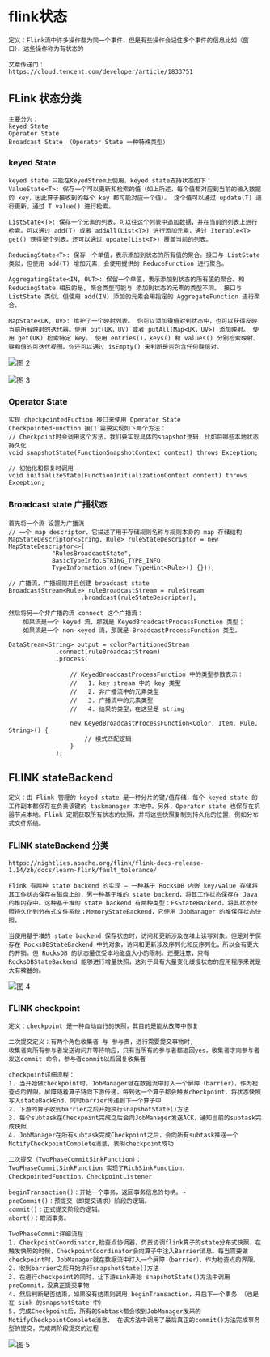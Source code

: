 # flink状态

    定义：Flink流中许多操作都为同一个事件，但是有些操作会记住多个事件的信息比如（窗口），这些操作称为有状态的
    
    文章传送门：
    https://cloud.tencent.com/developer/article/1833751

## FLink 状态分类

    主要分为：
    keyed State
    Operator State 
    Broadcast State （Operator State 一种特殊类型）

### keyed State

    keyed state 只能在KeyedStrem上使用，keyed state支持状态如下：
    ValueState<T>: 保存一个可以更新和检索的值（如上所述，每个值都对应到当前的输入数据的 key，因此算子接收到的每个 key 都可能对应一个值）。 这个值可以通过 update(T) 进行更新，通过 T value() 进行检索。

    ListState<T>: 保存一个元素的列表。可以往这个列表中追加数据，并在当前的列表上进行检索。可以通过 add(T) 或者 addAll(List<T>) 进行添加元素，通过 Iterable<T> get() 获得整个列表。还可以通过 update(List<T>) 覆盖当前的列表。

    ReducingState<T>: 保存一个单值，表示添加到状态的所有值的聚合。接口与 ListState 类似，但使用 add(T) 增加元素，会使用提供的 ReduceFunction 进行聚合。

    AggregatingState<IN, OUT>: 保留一个单值，表示添加到状态的所有值的聚合。和 ReducingState 相反的是, 聚合类型可能与 添加到状态的元素的类型不同。 接口与 ListState 类似，但使用 add(IN) 添加的元素会用指定的 AggregateFunction 进行聚合。

    MapState<UK, UV>: 维护了一个映射列表。 你可以添加键值对到状态中，也可以获得反映当前所有映射的迭代器。使用 put(UK，UV) 或者 putAll(Map<UK，UV>) 添加映射。 使用 get(UK) 检索特定 key。 使用 entries()，keys() 和 values() 分别检索映射、键和值的可迭代视图。你还可以通过 isEmpty() 来判断是否包含任何键值对。

![图 2](../../images/982580d608d3d45e3aa26ac91fdcf52f94ac45082fb21e936dca18dbc4e5f1dd.png)  

![图 3](../../images/1e270d4eb83e990158691ffcb40359f59b15d88ef965ffd26f3e06f995c17678.png)  


### Operator State

    实现 checkpointedFuction 接口来使用 Operator State
    CheckpointedFunction 接口 需要实现如下两个方法：
    // Checkpoint时会调用这个方法，我们要实现具体的snapshot逻辑，比如将哪些本地状态持久化
    void snapshotState(FunctionSnapshotContext context) throws Exception;

    // 初始化和恢复时调用
    void initializeState(FunctionInitializationContext context) throws Exception;

### Broadcast state 广播状态

    首先将一个流 设置为广播流
    // 一个 map descriptor，它描述了用于存储规则名称与规则本身的 map 存储结构
    MapStateDescriptor<String, Rule> ruleStateDescriptor = new MapStateDescriptor<>(
                "RulesBroadcastState",
                BasicTypeInfo.STRING_TYPE_INFO,
                TypeInformation.of(new TypeHint<Rule>() {}));
            
    // 广播流，广播规则并且创建 broadcast state
    BroadcastStream<Rule> ruleBroadcastStream = ruleStream
                        .broadcast(ruleStateDescriptor);

    然后将另一个非广播的流 connect 这个广播流：
        如果流是一个 keyed 流，那就是 KeyedBroadcastProcessFunction 类型；
        如果流是一个 non-keyed 流，那就是 BroadcastProcessFunction 类型。
    
    DataStream<String> output = colorPartitionedStream
                 .connect(ruleBroadcastStream)
                 .process(
                     
                     // KeyedBroadcastProcessFunction 中的类型参数表示：
                     //   1. key stream 中的 key 类型
                     //   2. 非广播流中的元素类型
                     //   3. 广播流中的元素类型
                     //   4. 结果的类型，在这里是 string
                     
                     new KeyedBroadcastProcessFunction<Color, Item, Rule, String>() {
                         // 模式匹配逻辑
                     }
                 );

## FLINK stateBackend

    定义：由 Flink 管理的 keyed state 是一种分片的键/值存储，每个 keyed state 的工作副本都保存在负责该键的 taskmanager 本地中。另外，Operator state 也保存在机器节点本地。Flink 定期获取所有状态的快照，并将这些快照复制到持久化的位置，例如分布式文件系统。

### FLINK stateBackend 分类

    https://nightlies.apache.org/flink/flink-docs-release-1.14/zh/docs/learn-flink/fault_tolerance/

    Flink 有两种 state backend 的实现 – 一种基于 RocksDB 内嵌 key/value 存储将其工作状态保存在磁盘上的，另一种基于堆的 state backend，将其工作状态保存在 Java 的堆内存中。这种基于堆的 state backend 有两种类型：FsStateBackend，将其状态快照持久化到分布式文件系统；MemoryStateBackend，它使用 JobManager 的堆保存状态快照。

    当使用基于堆的 state backend 保存状态时，访问和更新涉及在堆上读写对象。但是对于保存在 RocksDBStateBackend 中的对象，访问和更新涉及序列化和反序列化，所以会有更大的开销。但 RocksDB 的状态量仅受本地磁盘大小的限制。还要注意，只有 RocksDBStateBackend 能够进行增量快照，这对于具有大量变化缓慢状态的应用程序来说是大有裨益的。


![图 4](../../images/7129f19fa28e117d43ad9bbb3346d2b094722190947518fcec6ae393e125379f.png)  


### FLINK checkpoint

    定义：checkpoint 是一种自动自行的快照，其目的是能从故障中恢复

    二次提交定义：有两个角色收集者 与 参与责，进行需要提交事物时,
    收集者向所有参与者发送询问并等待响应，只有当所有的参与者都返回yes，收集者才向参与者发送commit 命令，参与者commit以后回复收集者

    checkpoint详细流程：
    1. 当开始做checkpoint时，JobManager就在数据流中打入一个屏障（barrier），作为检查点的界限。屏障随着算子链向下游传递，每到达一个算子都会触发checkpoint，将状态快照写入stateBackEnd，同时barrier传递到下一个算子中
    2. 下游的算子收到barrier之后开始执行snapshotState()方法
    3. 每个subtask在Checkpoint完成之后会向JobManager发送ACK，通知当前的subtask完成快照
    4. JobManager在所有subtask完成Checkpoint之后，会向所有subtask推送一个NotifyCheckpointComplete消息，表明checkpoint成功

    二次提交（TwoPhaseCommitSinkFunction）：
    TwoPhaseCommitSinkFunction 实现了RichSinkFunction，CheckpointedFunction，CheckpointListener

    beginTransaction()：开始一个事务，返回事务信息的句柄。¬
    preCommit()：预提交（即提交请求）阶段的逻辑。
    commit()：正式提交阶段的逻辑。
    abort()：取消事务。

    TwoPhaseCommit详细流程：
    1. CheckpointCoordinator,检查点协调器，负责协调flink算子的state分布式快照，在触发快照的时候，CheckpointCoordinator会向算子中注入Barrier消息。每当需要做checkpoint时，JobManager就在数据流中打入一个屏障（barrier），作为检查点的界限。
    2. 收到barrier之后开始执行snapshotState()方法
    3. 在进行checkpoint的同时，让下游sink开始 snapshotState()方法中调用 preCommit，没真正提交事物
    4. 然后判断是否结束，如果没有结束则调用 beginTransaction，开启下一个事务 （也是在 sink 的snapshotState 中）
    5. 完成Checkpoint后，所有的Subtask都会收到JobManager发来的NotifyCheckpointComplete消息， 在该方法中调用了最后真正的commit()方法完成事务型的提交，完成两阶段提交的过程


![图 5](../../images/6a09be23f4394994bf7b63b64882e3a1d8de9dd0ef27a43d7e877cd60ab967ff.png)  
